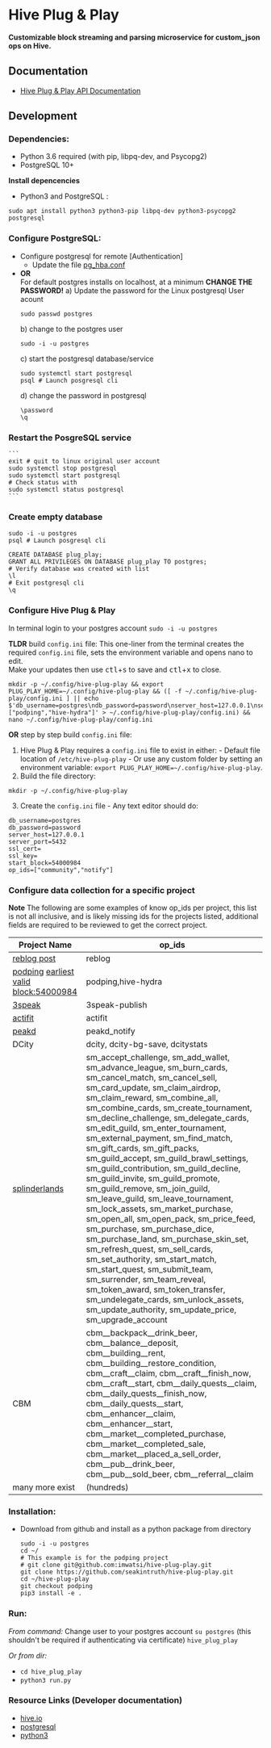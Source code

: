 # Hive Plug & Play

**Customizable block streaming and parsing microservice for custom_json ops on Hive.**


## Documentation

- [Hive Plug & Play API Documentation](/docs/api/api.md)

## Development

### Dependencies:
- Python 3.6 required (with pip,  libpq-dev, and Psycopg2)
- PostgreSQL 10+<br/>

**Install depencencies**<br/>
- Python3 and PostgreSQL : 
```
sudo apt install python3 python3-pip libpq-dev python3-psycopg2 postgresql
```

### Configure PostgreSQL:
- Configure postgresql for remote [Authentication]
  - Update the file [pg_hba.conf](https://stackoverflow.com/a/18664239)
- **OR** <br/>For default postgres installs on localhost, at a minimum **CHANGE THE PASSWORD!**
  a) Update the password for the Linux postgresql User acount 
    ```
    sudo passwd postgres
    ```
  b) change to the postgres user
    ```
    sudo -i -u postgres
    ```    
  c) start the postgresql database/service
    ```
    sudo systemctl start postgresql
    psql # Launch posgresql cli
    ```
  d) change the password in postgresql
    ```
    \password
    \q 
    ```
### Restart the PosgreSQL service
    ```
    exit # quit to linux original user account
    sudo systemctl stop postgresql
    sudo systemctl start postgresql
    # Check status with 
    sudo systemctl status postgresql
    ```
### Create empty database 
  ```
  sudo -i -u postgres
  psql # Launch posgresql cli
  ```
  ```
  CREATE DATABASE plug_play;
  GRANT ALL PRIVILEGES ON DATABASE plug_play TO postgres;
  # Verify database was created with list
  \l 
  # Exit postgresql cli
  \q
  ```

### Configure Hive Plug & Play
In terminal login to your postgres account `sudo -i -u postgres` 

**TLDR** build `config.ini` file:
This one-liner from the terminal creates the required `config.ini` file, sets the environment variable and opens nano to edit. <br/>Make your updates then use <kbd>ctl</kbd>+<kbd>s</kbd> to save and <kbd>ctl</kbd>+<kbd>x</kbd> to close.
```
mkdir -p ~/.config/hive-plug-play && export PLUG_PLAY_HOME=~/.config/hive-plug-play && ([ -f ~/.config/hive-plug-play/config.ini ] || echo $'db_username=postgres\ndb_password=password\nserver_host=127.0.0.1\nserver_port=5432\nssl_cert=\nssl_key=\nstart_block=54000984\nop_ids=["podping","hive-hydra"]' > ~/.config/hive-plug-play/config.ini) && nano ~/.config/hive-plug-play/config.ini
```

**OR** step by step build `config.ini` file:
  1. Hive Plug & Play requires a `config.ini` file to exist in either:
    - Default file location of `/etc/hive-plug-play` 
    - Or use any custom folder by setting an environment variable: `export PLUG_PLAY_HOME=~/.config/hive-plug-play`.
  2. Build the file directory:
  ```
  mkdir -p ~/.config/hive-plug-play
  ```
  3. Create the `config.ini` file 
    - Any text editor should do:
  ```
  db_username=postgres
  db_password=password
  server_host=127.0.0.1
  server_port=5432
  ssl_cert=
  ssl_key=
  start_block=54000984
  op_ids=["community","notify"]
  ```

### Configure data collection for a specific project
**Note** The following are some examples of know op_ids per project, this list is not all inclusive, and is likely missing ids for the projects listed, additional fields are required to be reviewed to get the correct project.

|Project Name| op_ids |
|----------------|-------------|
| [reblog post](https://developers.hive.io/tutorials-python/reblogging_post.html) | reblog |
| [podping](https://podping.cloud/) [earliest valid block:54000984](https://hiveblocks.com/tx/f8aa1880e913efe50c954675f8575f9f363a10d0) | podping,hive-hydra |
| [3speak](https://3speak.co/) | 3speak-publish |
| [actifit](https://actifit.io/) | actifit |
| [peakd](https://peakd.com/) | peakd_notify |
| DCity | dcity, dcity-bg-save, dcitystats |
| [splinderlands](https://splinterlands.com/) | sm_accept_challenge,	sm_add_wallet,	sm_advance_league,	sm_burn_cards,	sm_cancel_match,	sm_cancel_sell,	sm_card_update,	sm_claim_airdrop,	sm_claim_reward,	sm_combine_all,	sm_combine_cards,	sm_create_tournament,	sm_decline_challenge,	sm_delegate_cards,	sm_edit_guild,	sm_enter_tournament,	sm_external_payment,	sm_find_match,	sm_gift_cards,	sm_gift_packs,	sm_guild_accept,	sm_guild_brawl_settings,	sm_guild_contribution,	sm_guild_decline,	sm_guild_invite,	sm_guild_promote,	sm_guild_remove,	sm_join_guild,	sm_leave_guild,	sm_leave_tournament,	sm_lock_assets,	sm_market_purchase,	sm_open_all,	sm_open_pack,	sm_price_feed,	sm_purchase,	sm_purchase_dice,	sm_purchase_land,	sm_purchase_skin_set,	sm_refresh_quest,	sm_sell_cards,	sm_set_authority,	sm_start_match,	sm_start_quest,	sm_submit_team,	sm_surrender,	sm_team_reveal,	sm_token_award,	sm_token_transfer,	sm_undelegate_cards,	sm_unlock_assets,	sm_update_authority,	sm_update_price,	sm_upgrade_account |
| CBM | cbm__backpack__drink_beer,	cbm__balance__deposit,	cbm__building__rent,	cbm__building__restore_condition,	cbm__craft__claim,	cbm__craft__finish_now,	cbm__craft__start,	cbm__daily_quests__claim,	cbm__daily_quests__finish_now,	cbm__daily_quests__start,	cbm__enhancer__claim,	cbm__enhancer__start,	cbm__market__completed_purchase,	cbm__market__completed_sale,	cbm__market__placed_a_sell_order,	cbm__pub__drink_beer,	cbm__pub__sold_beer,	cbm__referral__claim |
| many more exist | (hundreds) |

### Installation:
- Download from github and install as a python package from directory
  ```
  sudo -i -u postgres
  cd ~/
  # This example is for the podping project
  # git clone git@github.com:imwatsi/hive-plug-play.git
  git clone https://github.com/seakintruth/hive-plug-play.git
  cd ~/hive-plug-play
  git checkout podping
  pip3 install -e .

  ```

### Run:

*From command:*
Change user to your postgres account `su postgres` (this shouldn't be required if authenticating via certificate)
`hive_plug_play`

*Or from dir:*

- `cd hive_plug_play`
- `python3 run.py`

### Resource Links (Developer documentation)
- [hive.io](https://developers.hive.io/)
- [postgresql](https://www.postgresql.org/docs/)
- [python3](https://docs.python.org/3/)

